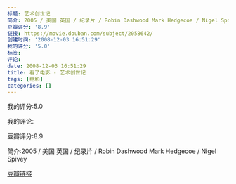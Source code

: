 ```yaml
---
标题: 艺术创世记
简介: 2005 / 美国 英国 / 纪录片 / Robin Dashwood Mark Hedgecoe / Nigel Spivey
豆瓣评分: '8.9'
链接: https://movie.douban.com/subject/2058642/
创建时间: '2008-12-03 16:51:29'
我的评分: '5.0'
标签:
评论:
date: 2008-12-03 16:51:29
title: 看了电影 - 艺术创世记
tags: [电影]
categories: []
---
```


我的评分:5.0

我的评论:

豆瓣评分:8.9

简介:2005 / 美国 英国 / 纪录片 / Robin Dashwood Mark Hedgecoe / Nigel Spivey

[豆瓣链接](https://movie.douban.com/subject/2058642/)

